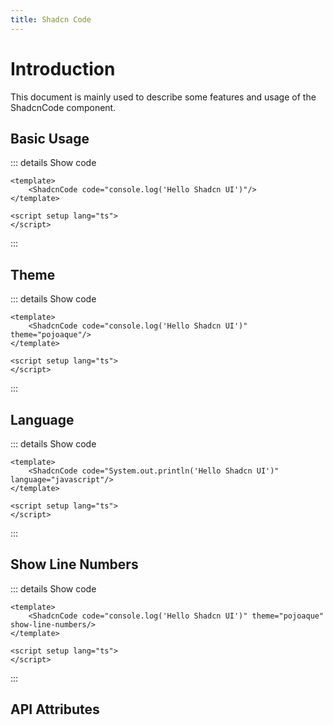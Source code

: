 ```yaml
---
title: Shadcn Code
---
```


# Introduction

This document is mainly used to describe some features and usage of the ShadcnCode component.

## Basic Usage

<CodeRunner title="Basic Usage"
    description="Create a simple code.">
    <ShadcnCode code="console.log('Hello Shadcn UI')"/>
</CodeRunner>

::: details Show code

```vue
<template>
    <ShadcnCode code="console.log('Hello Shadcn UI')"/>
</template>

<script setup lang="ts">
</script>
```

:::

## Theme

<CodeRunner title="Theme"
    description="Change the theme of the code.">
    <ShadcnCode code="console.log('Hello Shadcn UI')" theme="pojoaque"/>
</CodeRunner>

::: details Show code

```vue
<template>
    <ShadcnCode code="console.log('Hello Shadcn UI')" theme="pojoaque"/>
</template>

<script setup lang="ts">
</script>
```

:::

## Language

<CodeRunner title="Language"
    description="Change the language of the code.">
    <ShadcnCode code="System.out.println('Hello Shadcn UI')" language="java"/>
</CodeRunner>

::: details Show code

```vue
<template>
    <ShadcnCode code="System.out.println('Hello Shadcn UI')" language="javascript"/>
</template>

<script setup lang="ts">
</script>
```

:::

## Show Line Numbers

<CodeRunner title="Show Line Numbers"
    description="Show line numbers.">
    <ShadcnCode code="console.log('Hello Shadcn UI')" theme="pojoaque" show-line-numbers/>
</CodeRunner>

::: details Show code

```vue
<template>
    <ShadcnCode code="console.log('Hello Shadcn UI')" theme="pojoaque" show-line-numbers/>
</template>

<script setup lang="ts">
</script>
```

:::

## API Attributes

<ApiTable title="Code Props"
    :headers="['Attribute', 'Description', 'Type', 'Default Value', 'Depend', 'List']"
    :columns="[
        ['code', 'The content of the code', 'String', '-', '-', '-'],
        ['language', 'The language of the code', 'String', 'javascript', '-', 'javascript, typescript, java ...'],
        ['theme', 'The theme of the code', 'String', 'github', '-', 'default, pojoaque ...'],
        ['showLineNumbers', 'Show line numbers', 'Boolean', 'false', '-', '-'],
    ]">
</ApiTable>

